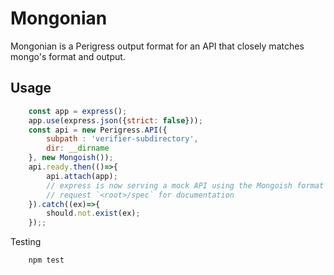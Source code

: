 Mongonian
=========

Mongonian is a Perigress output format for an API that closely matches mongo's format and output.

Usage
-----

```js
	const app = express();
	app.use(express.json({strict: false}));
	const api = new Perigress.API({
		subpath : 'verifier-subdirectory',
		dir: __dirname
	}, new Mongoish());
	api.ready.then(()=>{
		api.attach(app);
		// express is now serving a mock API using the Mongoish format
		// request `<root>/spec` for documentation
	}).catch((ex)=>{
		should.not.exist(ex);
	});;
```

Testing

```bash
	npm test
```